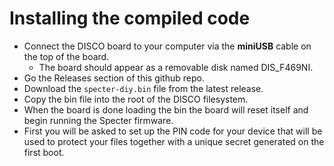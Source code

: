 # Installing the compiled code

* Connect the DISCO board to your computer via the **miniUSB** cable on the top of the board.
    * The board should appear as a removable disk named DIS_F469NI.
* Go the Releases section of this github repo.
* Download the `specter-diy.bin` file from the latest release.
* Copy the bin file into the root of the DISCO filesystem.
* When the board is done loading the bin the board will reset itself and begin running the Specter firmware.
* First you will be asked to set up the PIN code for your device that will be used to protect your files together with a unique secret generated on the first boot.
